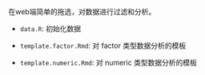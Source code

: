 在web端简单的拖选，对数据进行过滤和分析。

- `data.R`: 初始化数据

- `template.factor.Rmd`: 对 factor 类型数据分析的模板

- `template.numeric.Rmd`: 对 numeric 类型数据分析的模板
